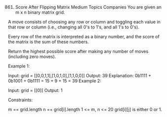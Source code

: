861. Score After Flipping Matrix
     Medium
     Topics
     Companies
     You are given an m x n binary matrix grid.

A move consists of choosing any row or column and toggling each value in that row or column (i.e., changing all 0's to 1's, and all 1's to 0's).

Every row of the matrix is interpreted as a binary number, and the score of the matrix is the sum of these numbers.

Return the highest possible score after making any number of moves (including zero moves).



Example 1:


Input: grid = [[0,0,1,1],[1,0,1,0],[1,1,0,0]]
Output: 39
Explanation: 0b1111 + 0b1001 + 0b1111 = 15 + 9 + 15 = 39
Example 2:

Input: grid = [[0]]
Output: 1


Constraints:

m == grid.length
n == grid[i].length
1 <= m, n <= 20
grid[i][j] is either 0 or 1.